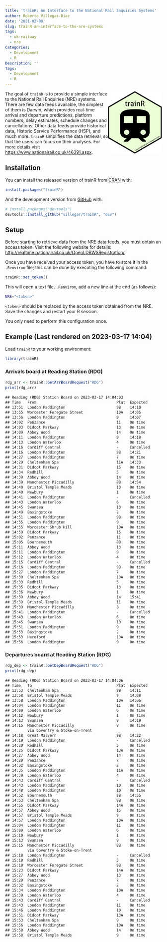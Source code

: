 ```yaml
---
title: 'trainR: An Interface to the National Rail Enquiries Systems'
author: Roberto Villegas-Diaz
date: '2021-02-08'
slug: trainR-an-interface-to-the-nre-systems
tags:
  - uk-railway
  - nre
Categories:
  - Development
  - R
Description: ''
Tags:
  - Development
  - R
---
```


<img src="https://raw.githubusercontent.com/villegar/trainR/main/inst/images/logo.png" alt="logo" align="right" height=200px/>

The goal of `trainR` is to provide a simple interface to the 
National Rail Enquiries (NRE) systems. There are few data feeds 
available, the simplest of them is Darwin, which provides real-time 
arrival and departure predictions, platform numbers, delay estimates, 
schedule changes and cancellations. Other data feeds provide historical 
data, Historic Service Performance (HSP), and much more. `trainR` 
simplifies the data retrieval, so that the users can focus on their 
analyses. For more details visit 
https://www.nationalrail.co.uk/46391.aspx.

## Installation

You can install the released version of trainR from [CRAN](https://CRAN.R-project.org) with:

``` r
install.packages("trainR")
```

And the development version from [GitHub](https://github.com/) with:

``` r
# install.packages("devtools")
devtools::install_github("villegar/trainR", "dev")
```

## Setup
Before starting to retrieve data from the NRE data feeds, you must obtain an access token. 
Visit the following website for details: http://realtime.nationalrail.co.uk/OpenLDBWSRegistration/

Once you have received your access token, you have to store it in the `.Renviron` file; this can be 
done by executing the following command:


```r
trainR::set_token()
```

This will open a text file, `.Renviron`, add a new line at the end (as follows):

```bash
NRE="<token>"
```

`<token>` should be replaced by the access token obtained from the NRE. Save the changes and restart 
your R session.

You only need to perform this configuration once.

## Example (Last rendered on 2023-03-17 14:04)

Load `trainR` to your working environment:

```r
library(trainR)
```

### Arrivals board at Reading Station (RDG)


```r
rdg_arr <- trainR::GetArrBoardRequest("RDG")
print(rdg_arr)
```

```
## Reading (RDG) Station Board on 2023-03-17 14:04:03
## Time   From                                    Plat  Expected
## 13:51  London Paddington                       9B    14:10
## 13:55  Worcester Foregate Street               10A   14:05
## 13:56  London Paddington                       9     14:07
## 14:02  Penzance                                11    On time
## 14:03  Didcot Parkway                          13    On time
## 14:09  Abbey Wood                              14    On time
## 14:11  London Paddington                       9     14:18
## 14:13  London Waterloo                         4     On time
## 14:16  Cardiff Central                         -     Cancelled
## 14:16  London Paddington                       9B    14:21
## 14:27  London Paddington                       7     On time
## 14:29  Cheltenham Spa                          11A   14:33
## 14:31  Didcot Parkway                          15    On time
## 14:34  Redhill                                 5     On time
## 14:39  Abbey Wood                              14    On time
## 14:39  Manchester Piccadilly                   8B    14:54
## 14:40  Bristol Temple Meads                    10    On time
## 14:40  Newbury                                 1     On time
## 14:41  London Paddington                       -     Cancelled
## 14:43  London Waterloo                         6     On time
## 14:45  Swansea                                 10    On time
## 14:49  Basingstoke                             2     On time
## 14:51  London Paddington                       9B    On time
## 14:55  London Paddington                       9     On time
## 14:55  Worcester Shrub Hill                    10A   On time
## 14:59  Didcot Parkway                          15    On time
## 15:02  Penzance                                11    On time
## 15:05  Bournemouth                             8B    On time
## 15:11  Abbey Wood                              13    On time
## 15:11  London Paddington                       9     On time
## 15:12  London Waterloo                         4     On time
## 15:15  Cardiff Central                         -     Cancelled
## 15:16  London Paddington                       9B    On time
## 15:27  London Paddington                       7     On time
## 15:30  Cheltenham Spa                          10A   On time
## 15:33  Redhill                                 5     On time
## 15:35  Didcot Parkway                          13    On time
## 15:36  Newbury                                 1     On time
## 15:39  Abbey Wood                              14    15:41
## 15:39  Bristol Temple Meads                    11    On time
## 15:39  Manchester Piccadilly                   8     On time
## 15:41  London Paddington                       -     Cancelled
## 15:43  London Waterloo                         6     On time
## 15:45  Swansea                                 10    On time
## 15:51  London Paddington                       9     On time
## 15:53  Basingstoke                             2     On time
## 15:53  Hereford                                10A   On time
## 15:56  London Paddington                       9     On time
```

### Departures board at Reading Station (RDG)


```r
rdg_dep <- trainR::GetDepBoardRequest("RDG")
print(rdg_dep)
```

```
## Reading (RDG) Station Board on 2023-03-17 14:04:06
## Time   To                                      Plat  Expected
## 13:53  Cheltenham Spa                          9B    14:11
## 13:58  Bristol Temple Meads                    9     14:08
## 13:58  London Paddington                       10A   14:06
## 14:04  London Paddington                       11    On time
## 14:09  London Waterloo                         6     On time
## 14:12  Newbury                                 1     On time
## 14:13  Swansea                                 9     14:19
## 14:15  Manchester Piccadilly                   8     On time
##        via Coventry & Stoke-on-Trent           
## 14:18  Great Malvern                           9B    14:22
## 14:19  London Paddington                       -     Cancelled
## 14:20  Redhill                                 5     On time
## 14:25  Didcot Parkway                          13A   On time
## 14:27  Abbey Wood                              14    On time
## 14:29  Penzance                                7     On time
## 14:32  Basingstoke                             2     On time
## 14:35  London Paddington                       11A   On time
## 14:39  London Waterloo                         4     On time
## 14:43  Cardiff Central                         -     Cancelled
## 14:43  London Paddington                       10    On time
## 14:48  London Paddington                       10    On time
## 14:52  Bournemouth                             8B    14:55
## 14:53  Cheltenham Spa                          9B    On time
## 14:55  Didcot Parkway                          14A   On time
## 14:57  Abbey Wood                              15    On time
## 14:57  Bristol Temple Meads                    9     On time
## 14:57  London Paddington                       10A   On time
## 15:04  London Paddington                       11    On time
## 15:09  London Waterloo                         6     On time
## 15:10  Newbury                                 1     On time
## 15:13  Swansea                                 9     On time
## 15:15  Manchester Piccadilly                   8B    On time
##        via Coventry & Stoke-on-Trent           
## 15:18  London Paddington                       -     Cancelled
## 15:18  Redhill                                 5     On time
## 15:18  Worcester Foregate Street               9B    On time
## 15:23  Didcot Parkway                          14A   On time
## 15:27  Abbey Wood                              13    On time
## 15:29  Penzance                                7     On time
## 15:32  Basingstoke                             2     On time
## 15:34  London Paddington                       10A   On time
## 15:39  London Waterloo                         4     On time
## 15:43  Cardiff Central                         -     Cancelled
## 15:43  London Paddington                       11    On time
## 15:46  London Paddington                       10    On time
## 15:51  Didcot Parkway                          13A   On time
## 15:53  Cheltenham Spa                          9     On time
## 15:56  London Paddington                       10A   On time
## 15:58  Abbey Wood                              14    On time
## 15:58  Bristol Temple Meads                    9     On time
```
